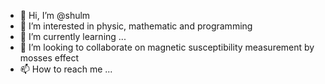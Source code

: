 - 👋 Hi, I’m @shulm
- 👀 I’m interested in physic, mathematic and programming
- 🌱 I’m currently learning ...
- 💞️ I’m looking to collaborate on magnetic susceptibility measurement by mosses effect
- 📫 How to reach me ...

<!---
shulm/shulm is a ✨ special ✨ repository because its `README.md` (this file) appears on your GitHub profile.
You can click the Preview link to take a look at your changes.
--->
